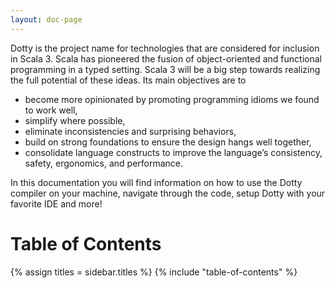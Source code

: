 ```yaml
---
layout: doc-page
---
```


Dotty is the project name for technologies that are considered for inclusion in Scala 3. Scala has
pioneered the fusion of object-oriented and functional programming in a typed setting. Scala 3 will
be a big step towards realizing the full potential of these ideas. Its main objectives are to

- become more opinionated by promoting programming idioms we found to work well,
- simplify where possible,
- eliminate inconsistencies and surprising behaviors,
- build on strong foundations to ensure the design hangs well together,
- consolidate language constructs to improve the language’s consistency, safety, ergonomics, and performance.

In this documentation you will find information on how to use the Dotty compiler on your machine,
navigate through the code, setup Dotty with your favorite IDE and more!

Table of Contents
=================
{% assign titles = sidebar.titles %}
{% include "table-of-contents" %}

